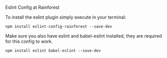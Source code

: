 Eslint Config at Rainforest

To install the eslint plugin simply execute in your terminal:

`npm install eslint-config-rainforest --save-dev`

Make sure you also have eslint and babel-eslint installed, they are required for this config to work.

`npm install eslint babel-eslint --save-dev`
